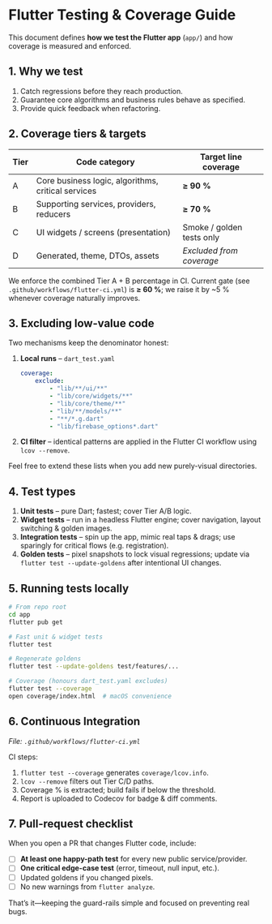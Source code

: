 # Flutter Testing & Coverage Guide

This document defines **how we test the Flutter app** (`app/`) and how coverage
is measured and enforced.

## 1. Why we test

1. Catch regressions before they reach production.
2. Guarantee core algorithms and business rules behave as specified.
3. Provide quick feedback when refactoring.

## 2. Coverage tiers & targets

| Tier | Code category                                      | Target line coverage      |
| ---- | -------------------------------------------------- | ------------------------- |
| A    | Core business logic, algorithms, critical services | **≥ 90 %**                |
| B    | Supporting services, providers, reducers           | **≥ 70 %**                |
| C    | UI widgets / screens (presentation)                | Smoke / golden tests only |
| D    | Generated, theme, DTOs, assets                     | _Excluded from coverage_  |

We enforce the combined Tier A + B percentage in CI. Current gate (see
`.github/workflows/flutter-ci.yml`) is **≥ 60 %**; we raise it by ~5 % whenever
coverage naturally improves.

## 3. Excluding low-value code

Two mechanisms keep the denominator honest:

1. **Local runs** – `dart_test.yaml`
   ```yaml
   coverage:
       exclude:
           - "lib/**/ui/**"
           - "lib/core/widgets/**"
           - "lib/core/theme/**"
           - "lib/**/models/**"
           - "**/*.g.dart"
           - "lib/firebase_options*.dart"
   ```
2. **CI filter** – identical patterns are applied in the Flutter CI workflow
   using `lcov --remove`.

Feel free to extend these lists when you add new purely-visual directories.

## 4. Test types

1. **Unit tests** – pure Dart; fastest; cover Tier A/B logic.
2. **Widget tests** – run in a headless Flutter engine; cover navigation, layout
   switching & golden images.
3. **Integration tests** – spin up the app, mimic real taps & drags; use
   sparingly for critical flows (e.g. registration).
4. **Golden tests** – pixel snapshots to lock visual regressions; update via
   `flutter test --update-goldens` after intentional UI changes.

## 5. Running tests locally

```bash
# From repo root
cd app
flutter pub get

# Fast unit & widget tests
flutter test

# Regenerate goldens
flutter test --update-goldens test/features/...

# Coverage (honours dart_test.yaml excludes)
flutter test --coverage
open coverage/index.html  # macOS convenience
```

## 6. Continuous Integration

_File: `.github/workflows/flutter-ci.yml`_

CI steps:

1. `flutter test --coverage` generates `coverage/lcov.info`.
2. `lcov --remove` filters out Tier C/D paths.
3. Coverage % is extracted; build fails if below the threshold.
4. Report is uploaded to Codecov for badge & diff comments.

## 7. Pull-request checklist

When you open a PR that changes Flutter code, include:

- [ ] **At least one happy-path test** for every new public service/provider.
- [ ] **One critical edge-case test** (error, timeout, null input, etc.).
- [ ] Updated goldens if you changed pixels.
- [ ] No new warnings from `flutter analyze`.

That’s it—keeping the guard-rails simple and focused on preventing real bugs.
